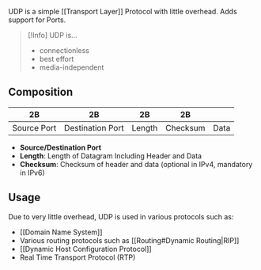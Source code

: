 UDP is a simple [[Transport Layer]] Protocol with little overhead. Adds support for Ports.

> [!Info] UDP is…
> - connectionless
> - best effort
> - media-independent

## Composition

| 2B | 2B | 2B | 2B |  |
| ---- | ---- | ---- | ---- | ---- |
| Source Port | Destination Port | Length | Checksum | Data |

- **Source/Destination Port**
- **Length**: Length of Datagram Including Header and Data
- **Checksum**: Checksum of header and data (optional in IPv4, mandatory in IPv6)

## Usage
Due to very little overhead, UDP is used in various protocols such as:
- [[Domain Name System]]
- Various routing protocols such as [[Routing#Dynamic Routing|RIP]]
- [[Dynamic Host Configuration Protocol]]
- Real Time Transport Protocol (RTP)
